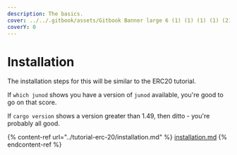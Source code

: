 ```yaml
---
description: The basics.
cover: ../../.gitbook/assets/Gitbook Banner large 6 (1) (1) (1) (1) (21).png
coverY: 0
---
```


# Installation

The installation steps for this will be similar to the ERC20 tutorial.

If `which junod` shows you have a version of `junod` available, you're good to go on that score.

If `cargo version` shows a version greater than 1.49, then ditto - you're probably all good.

{% content-ref url="../tutorial-erc-20/installation.md" %}
[installation.md](../tutorial-erc-20/installation.md)
{% endcontent-ref %}

